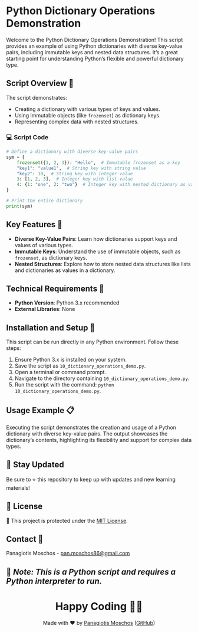 # Python Dictionary Operations Demonstration

Welcome to the Python Dictionary Operations Demonstration! This script provides an example of using Python dictionaries with diverse key-value pairs, including immutable keys and nested data structures. It’s a great starting point for understanding Python’s flexible and powerful dictionary type.

## Script Overview 📘

The script demonstrates:
- Creating a dictionary with various types of keys and values.
- Using immutable objects (like `frozenset`) as dictionary keys.
- Representing complex data with nested structures.

### 💻 Script Code

```python
# Define a dictionary with diverse key-value pairs
sym = {
    frozenset({1, 2, 3}): "Hello",  # Immutable frozenset as a key
    "key1": "value1",  # String key with string value
    "key2": 10,  # String key with integer value
    3: [1, 2, 3],  # Integer key with list value
    4: {1: "one", 2: "two"}  # Integer key with nested dictionary as value
}

# Print the entire dictionary
print(sym)
```

## Key Features 🌟

- **Diverse Key-Value Pairs**: Learn how dictionaries support keys and values of various types.
- **Immutable Keys**: Understand the use of immutable objects, such as `frozenset`, as dictionary keys.
- **Nested Structures**: Explore how to store nested data structures like lists and dictionaries as values in a dictionary.

## Technical Requirements 🔧

- **Python Version**: Python 3.x recommended
- **External Libraries**: None

## Installation and Setup 🚀

This script can be run directly in any Python environment. Follow these steps:

1. Ensure Python 3.x is installed on your system.
2. Save the script as `10_dictionary_operations_demo.py`.
3. Open a terminal or command prompt.
4. Navigate to the directory containing `10_dictionary_operations_demo.py`.
5. Run the script with the command: `python 10_dictionary_operations_demo.py`.

## Usage Example 📋

Executing the script demonstrates the creation and usage of a Python dictionary with diverse key-value pairs. The output showcases the dictionary’s contents, highlighting its flexibility and support for complex data types.

## 📢 Stay Updated
Be sure to ⭐ this repository to keep up with updates and new learning materials!

## 📄 License
🔐 This project is protected under the [MIT License](https://mit-license.org/).

## Contact 📧
Panagiotis Moschos - pan.moschos86@gmail.com

🔗 *Note: This is a Python script and requires a Python interpreter to run.*
---
<h1 align="center">Happy Coding 👨‍💻</h1>

<p align="center">
  Made with ❤️ by <a href="https://www.linkedin.com/in/panagiotis-moschos">Panagiotis Moschos</a> (<a href="https://github.com/pmoschos">GitHub</a>)
</p>